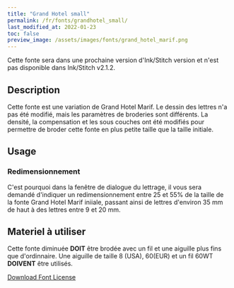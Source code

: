 ```yaml
---
title: "Grand Hotel small"
permalink: /fr/fonts/grandhotel_small/
last_modified_at: 2022-01-23
toc: false
preview_image: /assets/images/fonts/grand_hotel_marif.png
---
```



Cette fonte sera dans une prochaine version d'Ink/Stitch version et n'est pas disponible dans Ink/Stitch v2.1.2.

## Description


Cette fonte est une variation de Grand Hotel Marif. Le dessin des lettres n'a pas été modifié, mais les paramètres de broderies sont différents. La densité, la compensation et les sous couches ont été modifiés pour permettre de broder cette fonte en plus petite taille que la taille initiale.

## Usage
### Redimensionnement

C'est pourquoi dans la fenêtre de dialogue du lettrage, il vous sera demandé d'indiquer un redimensionnement entre 25 et 55% de la taille de la fonte 
Grand Hotel Marif iniiale, passant ainsi de lettres d'environ 35 mm de haut à des lettres entre 9 et 20 mm.

## Materiel à utiliser

Cette fonte diminuée **DOIT** être brodée avec un fil et une aiguille plus fins que d'ordinnaire. Une aiguille de taille 8 (USA), 60(EUR) et un fil 60WT **DOIVENT** être utilisés.

[Download Font License](https://github.com/inkstitch/inkstitch/tree/main/fonts/grandhotel_small/LICENSE)
